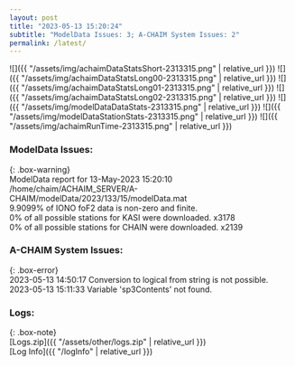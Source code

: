 ```yaml
---
layout: post
title: "2023-05-13 15:20:24"
subtitle: "ModelData Issues: 3; A-CHAIM System Issues: 2"
permalink: /latest/
---
```


![]({{ "/assets/img/achaimDataStatsShort-2313315.png" | relative_url }})
![]({{ "/assets/img/achaimDataStatsLong00-2313315.png" | relative_url }})
![]({{ "/assets/img/achaimDataStatsLong01-2313315.png" | relative_url }})
![]({{ "/assets/img/achaimDataStatsLong02-2313315.png" | relative_url }})
![]({{ "/assets/img/modelDataDataStats-2313315.png" | relative_url }})
![]({{ "/assets/img/modelDataStationStats-2313315.png" | relative_url }})
![]({{ "/assets/img/achaimRunTime-2313315.png" | relative_url }})


### ModelData Issues:  
  
{: .box-warning}  
 ModelData report for 13-May-2023 15:20:10   
 /home/chaim/ACHAIM_SERVER/A-CHAIM/modelData/2023/133/15/modelData.mat   
 9.9099% of IONO foF2 data is non-zero and finite.   
 0% of all possible stations for KASI were downloaded. x3178   
 0% of all possible stations for CHAIN were downloaded. x2139   
  
### A-CHAIM System Issues:  
  
{: .box-error}  
2023-05-13 14:50:17 Conversion to logical from string is not possible.  
2023-05-13 15:11:33 Variable 'sp3Contents' not found.  

### Logs:  
  
{: .box-note}  
[Logs.zip]({{ "/assets/other/logs.zip" | relative_url }})  
[Log Info]({{ "/logInfo" | relative_url }})  

